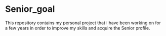 # Senior_goal
This repository contains my personal project that i have been working on for a few years in order to improve my skills and acquire the Senior profile.

